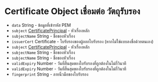 # Certificate Object เชื่อมต่อ วัตถุรับรอง

* `data` String - ข้อมูลที่เข้ารหัส PEM
* `subject` [CertificatePrincipal](certificate-principal.md) - หัวเรื่องหลัก
* `subjectName` String - ชื่อของหัวเรื่อง
* `issuerCert` Certificate - ใบรับรองของผู้ออกใบรับรอง (หากไม่ใช่แบบลงชื่อด้วยตนเอง)
* `subject` [CertificatePrincipal](certificate-principal.md) - หัวเรื่องหลัก
* `subjectName` String - ชื่อของหัวเรื่อง
* `subjectName` String - ชื่อของหัวเรื่อง
* `validExpiry` Number - วันที่สิ้นสุดของใบรับรองที่ถูกต้องในไม่กี่วินาที
* `validExpiry` Number - วันที่สิ้นสุดของใบรับรองที่ถูกต้องในไม่กี่วินาที
* `fingerprint` String - ลายนิ้วมือของใบรับรอง
